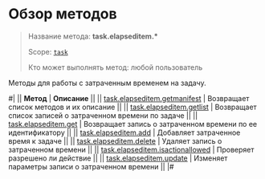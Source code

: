 # Обзор методов

> Название метода: **task.elapseditem.\***
>
> Scope: [`task`](../../scopes/permissions.md)
>
> Кто может выполнять метод: любой пользователь

Методы для работы с затраченным временем на задачу.

#|
|| **Метод** | **Описание** ||
|| [task.elapseditem.getmanifest](./task-elapsed-item-get-manifest.md) | Возвращает список методов и их описание ||
|| [task.elapseditem.getlist](./task-elapsed-item-get-list.md) | Возвращает список записей о затраченном времени по задаче ||
|| [task.elapseditem.get](./task-elapsed-item-get.md) | Возвращает запись о затраченном времени по ее идентификатору ||
|| [task.elapseditem.add](./task-elapsed-item-add.md) | Добавляет затраченное время к задаче ||
|| [task.elapseditem.delete](./task-elapsed-item-delete.md) | Удаляет запись о затраченном времени ||
|| [task.elapseditem.isactionallowed](./task-elapsed-item-is-action-allowed.md) | Проверяет разрешено ли действие ||
|| [task.elapseditem.update](./task-elapsed-item-update.md) | Изменяет параметры записи о затраченном времени ||
|#